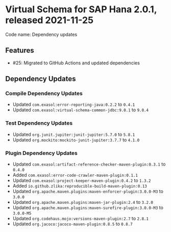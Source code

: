 # Virtual Schema for SAP Hana 2.0.1, released 2021-11-25

Code name: Dependency updates

## Features

* #25: Migrated to GitHub Actions and updated dependencies

## Dependency Updates

### Compile Dependency Updates

* Updated `com.exasol:error-reporting-java:0.2.2` to `0.4.1`
* Updated `com.exasol:virtual-schema-common-jdbc:9.0.1` to `9.0.4`

### Test Dependency Updates

* Updated `org.junit.jupiter:junit-jupiter:5.7.0` to `5.8.1`
* Updated `org.mockito:mockito-junit-jupiter:3.7.7` to `4.1.0`

### Plugin Dependency Updates

* Updated `com.exasol:artifact-reference-checker-maven-plugin:0.3.1` to `0.4.0`
* Added `com.exasol:error-code-crawler-maven-plugin:0.1.1`
* Updated `com.exasol:project-keeper-maven-plugin:0.4.2` to `1.3.2`
* Added `io.github.zlika:reproducible-build-maven-plugin:0.13`
* Updated `org.apache.maven.plugins:maven-enforcer-plugin:3.0.0-M3` to `3.0.0`
* Updated `org.apache.maven.plugins:maven-jar-plugin:2.4` to `3.2.0`
* Updated `org.apache.maven.plugins:maven-surefire-plugin:3.0.0-M3` to `3.0.0-M5`
* Updated `org.codehaus.mojo:versions-maven-plugin:2.7` to `2.8.1`
* Updated `org.jacoco:jacoco-maven-plugin:0.8.5` to `0.8.7`

